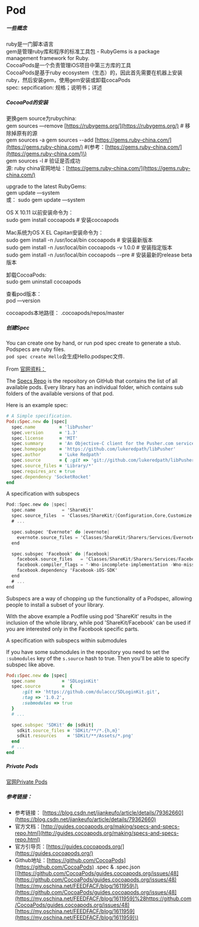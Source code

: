 # Pod

##### 一些概念

ruby是一门脚本语言  
gem是管理ruby库和程序的标准工具包 - RubyGems is a package management framework for Ruby.  
CocoaPods是一个负责管理iOS项目中第三方库的工具  
CocoaPods是基于ruby ecosystem（生态）的，因此首先需要在机器上安装ruby，然后安装gem，使用gem安装或卸载cocaPods  
spec: sepcification: 规格；说明书；详述

##### CocoaPod的安装

更换gem source为rubychina:  
gem sources —remove [https://rubygems.org/](https://rubygems.org/) \# 移除掉原有的源  
gem sources -a gem sources --add [https://gems.ruby-china.com/](https://gems.ruby-china.com/) \#\(参考：[https://gems.ruby-china.com/](https://gems.ruby-china.com/)\)  
gem sources -l \# 验证是否成功  
源: ruby china官网地址：[https://gems.ruby-china.com/](https://gems.ruby-china.com/)

upgrade to the latest RubyGems:  
gem update —system  
或： sudo gem update —system

OS X 10.11 以前安装命令为：  
sudo gem install cocoapods \# 安装cocoapods

Mac系统为OS X EL Capitan安装命令为：  
sudo gem install -n /usr/local/bin cocoapods  \# 安装最新版本  
sudo gem install -n /usr/local/bin cocoapods -v 1.0.0 \# 安装指定版本  
sudo gem install -n /usr/local/bin cocoapods --pre \# 安装最新的release beta版本

卸载CocoaPods:  
sudo gem uninstall cocoapods

查看pod版本：  
pod —version

cocoapods本地路径： .cocoapods/repos/master

##### 创建Spec

You can create one by hand, or run pod spec create to generate a stub. Podspecs are ruby files.  
`pod spec create Hello`会生成Hello.podspec文件.

From [官网资料：](http://guides.cocoapods.org/making/specs-and-specs-repo.html)

The [Specs Repo](https://github.com/CocoaPods/Specs) is the repository on GitHub that contains the list of all available pods. Every library has an individual folder, which contains sub folders of the available versions of that pod.

Here is an example spec:

```Ruby
# A Simple specification.
Pod::Spec.new do |spec|
  spec.name         = 'libPusher'
  spec.version      = '1.3'
  spec.license      = 'MIT'
  spec.summary      = 'An Objective-C client for the Pusher.com service'
  spec.homepage     = 'https://github.com/lukeredpath/libPusher'
  spec.author       = 'Luke Redpath'
  spec.source       = { :git => 'git://github.com/lukeredpath/libPusher.git', :tag => 'v1.3' }
  spec.source_files = 'Library/*'
  spec.requires_arc = true
  spec.dependency 'SocketRocket'
end
```

A specification with subspecs

```Objective-C
Pod::Spec.new do |spec|
  spec.name          = 'ShareKit'
  spec.source_files  = 'Classes/ShareKit/{Configuration,Core,Customize UI,UI}/**/*.{h,m,c}'
  # ...

  spec.subspec 'Evernote' do |evernote|
    evernote.source_files = 'Classes/ShareKit/Sharers/Services/Evernote/**/*.{h,m}'
  end

  spec.subspec 'Facebook' do |facebook|
    facebook.source_files   = 'Classes/ShareKit/Sharers/Services/Facebook/**/*.{h,m}'
    facebook.compiler_flags = '-Wno-incomplete-implementation -Wno-missing-prototypes'
    facebook.dependency 'Facebook-iOS-SDK'
  end
  # ...
end
```

Subspecs are a way of chopping up the functionality of a Podspec, allowing people to install a subset of your library.

With the above example a Podfile using pod 'ShareKit' results in the inclusion of the whole library, while pod 'ShareKit/Facebook' can be used if you are interested only in the Facebook specific parts.

A specification with subspecs within submodules

If you have some submodules in the repository you need to set the `:submodules` key of the `s.source` hash to true. Then you'll be able to specify subspec like above.

```Ruby
Pod::Spec.new do |spec|
  spec.name          = 'SDLoginKit'
  spec.source        =  { 
      :git => 'https://github.com/dulaccc/SDLoginKit.git',
      :tag => '1.0.2', 
      :submodules => true 
  }
  # ...

  spec.subspec 'SDKit' do |sdkit|
    sdkit.source_files = 'SDKit/**/*.{h,m}'
    sdkit.resources    = 'SDKit/**/Assets/*.png'
  end
  # ...
end
```

##### Private Pods

[官网Private Pods](http://guides.cocoapods.org/making/private-cocoapods.html)

##### 参考链接：

* 参考链接： [https://blog.csdn.net/jiankeufo/article/details/79362660](https://blog.csdn.net/jiankeufo/article/details/79362660)
* 官方文档：[http://guides.cocoapods.org/making/specs-and-specs-repo.html](http://guides.cocoapods.org/making/specs-and-specs-repo.html)
* 官方引导页：[https://guides.cocoapods.org/](https://guides.cocoapods.org/)
* Github地址：[https://github.com/CocoaPods](https://github.com/CocoaPods)
  .spec & .spec.json \[[https://github.com/CocoaPods/guides.cocoapods.org/issues/48](https://github.com/CocoaPods/guides.cocoapods.org/issues/48)
  [https://my.oschina.net/FEEDFACF/blog/1611959\]\(https://github.com/CocoaPods/guides.cocoapods.org/issues/48](https://my.oschina.net/FEEDFACF/blog/1611959]%28https://github.com/CocoaPods/guides.cocoapods.org/issues/48)
  [https://my.oschina.net/FEEDFACF/blog/1611959](https://my.oschina.net/FEEDFACF/blog/1611959)\)



